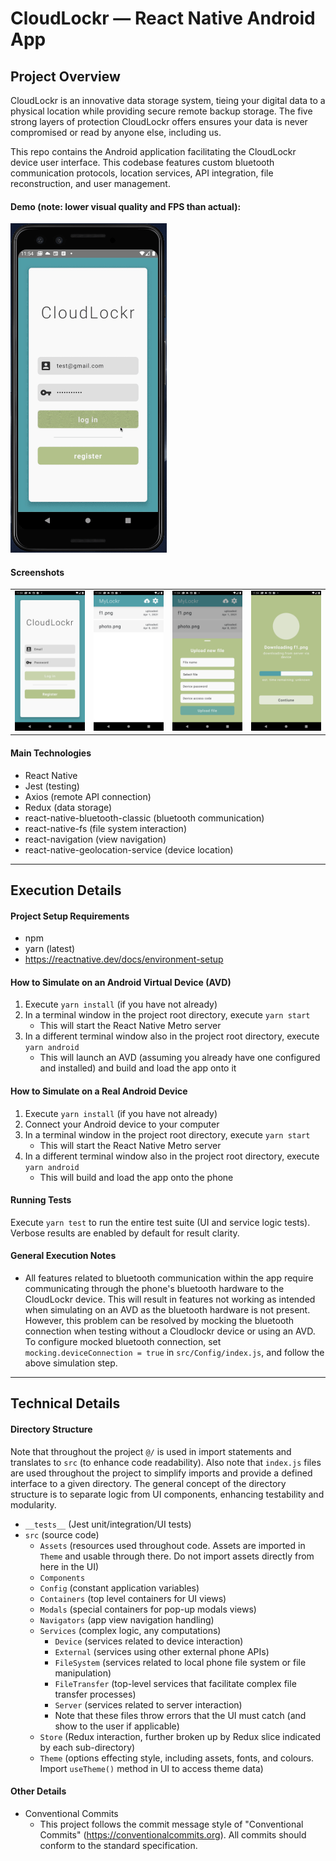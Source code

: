# CloudLockr — React Native Android App

## Project Overview

CloudLockr is an innovative data storage system, tieing your digital data to a physical location while providing secure remote backup storage. The five strong layers of protection CloudLockr offers ensures your data is never compromised or read by anyone else, including us.

This repo contains the Android application facilitating the CloudLockr device user interface. This codebase features custom bluetooth communication protocols, location services, API integration, file reconstruction, and user management.

#### Demo (note: lower visual quality and FPS than actual):

<img src="./.docs/demo.gif" width="250">

#### Screenshots

|                                 |                                 |                                 |                                 |
| :-----------------------------: | :-----------------------------: | :-----------------------------: | :-----------------------------: |
| ![Screenshot 1](./.docs/s1.png) | ![Screenshot 2](./.docs/s2.png) | ![Screenshot 3](./.docs/s3.png) | ![Screenshot 4](./.docs/s4.png) |

#### Main Technologies

- React Native
- Jest (testing)
- Axios (remote API connection)
- Redux (data storage)
- react-native-bluetooth-classic (bluetooth communication)
- react-native-fs (file system interaction)
- react-navigation (view navigation)
- react-native-geolocation-service (device location)

---

## Execution Details

#### Project Setup Requirements

- npm
- yarn (latest)
- https://reactnative.dev/docs/environment-setup

#### How to Simulate on an Android Virtual Device (AVD)

1. Execute `yarn install` (if you have not already)
2. In a terminal window in the project root directory, execute `yarn start`
   - This will start the React Native Metro server
3. In a different terminal window also in the project root directory, execute `yarn android`
   - This will launch an AVD (assuming you already have one configured and installed) and build and load the app onto it

#### How to Simulate on a Real Android Device

1. Execute `yarn install` (if you have not already)
2. Connect your Android device to your computer
3. In a terminal window in the project root directory, execute `yarn start`
   - This will start the React Native Metro server
4. In a different terminal window also in the project root directory, execute `yarn android`
   - This will build and load the app onto the phone

#### Running Tests

Execute `yarn test` to run the entire test suite (UI and service logic tests). Verbose results are enabled by default for result clarity.

#### General Execution Notes

- All features related to bluetooth communication within the app require communicating through the phone's bluetooth hardware to the CloudLockr device. This will result in features not working as intended when simulating on an AVD as the bluetooth hardware is not present. However, this problem can be resolved by mocking the bluetooth connection when testing without a Cloudlockr device or using an AVD. To configure mocked bluetooth connection, set `mocking.deviceConnection = true` in `src/Config/index.js`, and follow the above simulation step.

---

## Technical Details

#### Directory Structure

Note that throughout the project `@/` is used in import statements and translates to `src` (to enhance code readability). Also note that `index.js` files are used throughout the project to simplify imports and provide a defined interface to a given directory. The general concept of the directory structure is to separate logic from UI components, enhancing testability and modularity.

- `__tests__` (Jest unit/integration/UI tests)
- `src` (source code)
  - `Assets` (resources used throughout code. Assets are imported in `Theme` and usable through there. Do not import assets directly from here in the UI)
  - `Components`
  - `Config` (constant application variables)
  - `Containers` (top level containers for UI views)
  - `Modals` (special containers for pop-up modals views)
  - `Navigators` (app view navigation handling)
  - `Services` (complex logic, any computations)
    - `Device` (services related to device interaction)
    - `External` (services using other external phone APIs)
    - `FileSystem` (services related to local phone file system or file manipulation)
    - `FileTransfer` (top-level services that facilitate complex file transfer processes)
    - `Server` (services related to server interaction)
    - Note that these files throw errors that the UI must catch (and show to the user if applicable)
  - `Store` (Redux interaction, further broken up by Redux slice indicated by each sub-directory)
  - `Theme` (options effecting style, including assets, fonts, and colours. Import `useTheme()` method in UI to access theme data)

#### Other Details

- Conventional Commits
  - This project follows the commit message style of "Conventional Commits" (https://conventionalcommits.org). All commits should conform to the standard specification.
